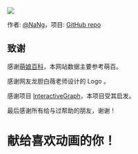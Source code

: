 <img id="logo" src="logo.png">

</br>

作者: [@NaNg](http://nanguage.github.io/)，项目: [GitHub repo](https://github.com/AniNet-Project)

## 致谢

感谢[萌娘百科](https://zh.moegirl.org.cn/)，本网站数据主要参考萌百。

感谢网友龙胆白薇老师设计的 Logo 。

感谢项目 [InteractiveGraph](https://github.com/grapheco/InteractiveGraph/)，本项目受其启发。

最后感谢所有给与过帮助的朋友，谢谢！


<h1 id="for-you"> 献给喜欢动画的你！ </h1>



